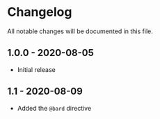 # Changelog

All notable changes will be documented in this file.

## 1.0.0 - 2020-08-05

- Initial release

## 1.1 - 2020-08-09

- Added the `@bard` directive